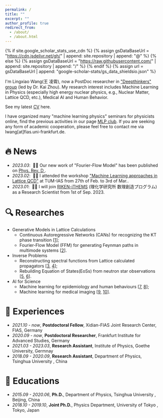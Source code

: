 ```yaml
---
permalink: /
title: ""
excerpt: ""
author_profile: true
redirect_from: 
  - /about/
  - /about.html
---
```


{% if site.google_scholar_stats_use_cdn %}
{% assign gsDataBaseUrl = "https://cdn.jsdelivr.net/gh/" | append: site.repository | append: "@" %}
{% else %}
{% assign gsDataBaseUrl = "https://raw.githubusercontent.com/" | append: site.repository | append: "/" %}
{% endif %}
{% assign url = gsDataBaseUrl | append: "google-scholar-stats/gs_data_shieldsio.json" %}

<span class='anchor' id='about-me'></span>

I'm Lingxiao Wang(王 凌霄), now a PostDoc researcher in <a href='https://www.fias.science/en/theoretical-sciences/research-groups/kai-zhou/'>"Deepthinkers" group</a> (led by Dr. Kai Zhou). My research interest includes Machine Learning in Physics (especially high energy nuclear physics, e.g., Nuclear Matter, Lattice QCD, etc.), Medical AI and Human Behavior.

See my latest <a href='https://drive.google.com/file/d/1eFt4x3EYlrv9-_7SWEHKwdshggN2yv-A/view?usp=sharing'>CV</a> here.

I have organized many "machine learning physics" seminars for physicists online, find the previous activities in our page <a href='https://sites.google.com/view/lingxiao/mlp-club'>MLP club</a>.
If you are seeking any form of academic cooperation, please feel free to contact me via lwang[at]fias.uni-frankfurt.de.

<!-- My research interest includes neural machine translation and computer vision. I have published more than 100 papers at the top international AI conferences with total <a href='https://scholar.google.com/citations?user=DhtAFkwAAAAJ'>google scholar citations <strong><span id='total_cit'>260000+</span></strong></a> (You can also use google scholar badge <a href='https://scholar.google.com/citations?user=DhtAFkwAAAAJ'><img src="https://img.shields.io/endpoint?url={{ url | url_encode }}&logo=Google%20Scholar&labelColor=f6f6f6&color=9cf&style=flat&label=citations"></a>). -->


# 🔥 News
- *2023.03*: &nbsp;🎉🎉 Our new work of "Fourier-Flow Model" has been published on  <a href='https://doi.org/10.1103/PhysRevD.107.056001'> Phys. Rev. D </a>.
- *2023.02*: &nbsp;🚆🚆 I attended the workshop <a href='https://indico.ph.tum.de/event/7116/'>"Machine Learning approaches in Lattice QCD"</a> at TUM-IAS from 27th of Feb. to 3rd of Mar.. 
- *2023.01*: &nbsp;🎉🎉 I will join <a href='https://ithems.riken.jp/en'>RIKEN-iTHEMS</a> (理化学研究所 数理創造プログラム) as a Research Scientist from 1st of Sep. 2023. 


# 🔍 Researches
- Generative Models in Lattice Calculations
  - Continuous Autoregressive Networks (CANs) for recognizing the KT phase transition [<a href='https://iopscience.iop.org/article/10.1088/0256-307X/39/12/120502'>1</a>];
  - Fourier-Flow Model (FFM) for generating Feynman paths in multimode systems [<a href='https://doi.org/10.1103/PhysRevD.107.056001'>2</a>].
- Inverse Problems
  - Reconstructing spectral functions from Lattice calculated propagators [<a href='https://doi.org/10.1103/PhysRevD.106.L051502'>3</a>, <a href='https://doi.org/10.1016/j.cpc.2022.108547'>4</a>];
  - Rebuilding Equation of States(EoSs) from neutron star observations [<a href='https://iopscience.iop.org/article/10.1088/1475-7516/2022/08/071'>5</a>, <a href='https://arxiv.org/abs/2209.08883'>6</a>].
- AI for Science
  - Machine learning for epidemiology and human behaviours [<a href='https://iopscience.iop.org/article/10.1088/2632-2153/ac0314/meta'>7</a>, <a href='https://doi.org/10.3390/e24020198'>8</a>];
  - Machine learning for medical imaging [<a href='https://doi.org/10.1016/j.neurad.2021.07.006'>9</a>, <a href='https://arxiv.org/abs/2212.06725'>10</a>]. 

# 💼 Experiences
- *2021.10 - now*, **Postdoctoral Fellow**, Xidian-FIAS Joint Research Center, FIAS, Germany
- *2020.09 - now*, **Postdoctoral Researcher**, Frankfurt Institute for Advanced Studies, Germany
- *2021.03 - 2023.03*, **Research Assistant**, Institute of Physics, Goethe University, Germnay 
- *2018.09 - 2020.09*, **Research Assistant**, Department of Physics, Tsinghua University , China 

# 📖 Educations
- *2015.09 - 2020.06*, **Ph.D.**, Department of Physics, Tsinghua University , Beijing, China
- *2018.10 - 2019.10*, **Joint Ph.D.**, Physics Department, University of Tokyo , Tokyo, Japan
